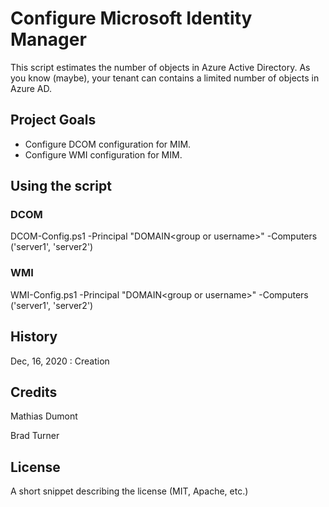 # Configure Microsoft Identity Manager

This script estimates the number of objects in Azure Active Directory. As you know (maybe), your tenant can contains a limited number of objects in Azure AD.

## Project Goals

* Configure DCOM configuration for MIM.
* Configure WMI configuration for MIM.


## Using the script
### DCOM
DCOM-Config.ps1 -Principal "DOMAIN\<group or username>" -Computers ('server1', 'server2')

### WMI
WMI-Config.ps1 -Principal "DOMAIN\<group or username>" -Computers ('server1', 'server2')


## History

Dec, 16, 2020 : Creation

## Credits

Mathias Dumont

Brad Turner

## License

A short snippet describing the license (MIT, Apache, etc.)
